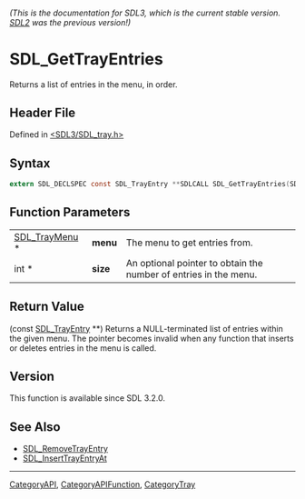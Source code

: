 ###### (This is the documentation for SDL3, which is the current stable version. [SDL2](https://wiki.libsdl.org/SDL2/) was the previous version!)
# SDL_GetTrayEntries

Returns a list of entries in the menu, in order.

## Header File

Defined in [<SDL3/SDL_tray.h>](https://github.com/libsdl-org/SDL/blob/main/include/SDL3/SDL_tray.h)

## Syntax

```c
extern SDL_DECLSPEC const SDL_TrayEntry **SDLCALL SDL_GetTrayEntries(SDL_TrayMenu *menu, int *size);
```

## Function Parameters

|                                |          |                                                                  |
| ------------------------------ | -------- | ---------------------------------------------------------------- |
| [SDL_TrayMenu](SDL_TrayMenu) * | **menu** | The menu to get entries from.                                    |
| int *                          | **size** | An optional pointer to obtain the number of entries in the menu. |

## Return Value

(const [SDL_TrayEntry](SDL_TrayEntry) **) Returns a NULL-terminated list of
entries within the given menu. The pointer becomes invalid when any
function that inserts or deletes entries in the menu is called.

## Version

This function is available since SDL 3.2.0.

## See Also

- [SDL_RemoveTrayEntry](SDL_RemoveTrayEntry)
- [SDL_InsertTrayEntryAt](SDL_InsertTrayEntryAt)

----
[CategoryAPI](CategoryAPI), [CategoryAPIFunction](CategoryAPIFunction), [CategoryTray](CategoryTray)


